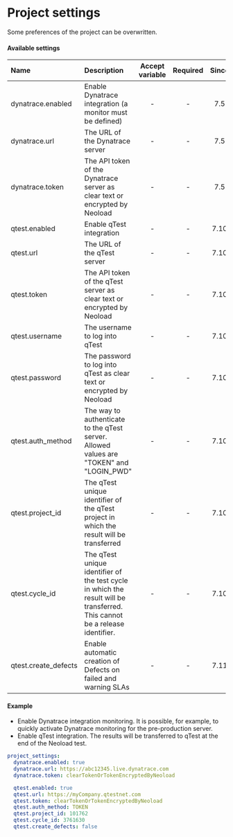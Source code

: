 # Project settings
Some preferences of the project can be overwritten.

#### Available settings

| Name                                    | Description                                                                                       | Accept variable | Required | Since |
|:--------------------------------------- |:------------------------------------------------------------------------------------------------- |:---------------:|:--------:|:-----:|
| dynatrace.enabled                       | Enable Dynatrace integration (a monitor must be defined)                                          | -               | -        | 7.5   |
| dynatrace.url                           | The URL of the Dynatrace server                                                                   | -               | -        | 7.5   |
| dynatrace.token                         | The API token of the Dynatrace server as clear text or encrypted by Neoload                       | -               | -        | 7.5   |
| qtest.enabled                           | Enable qTest integration                                                                          | -               | -        | 7.10   |
| qtest.url                               | The URL of the qTest server                                                                       | -               | -        | 7.10   |
| qtest.token                             | The API token of the qTest server as clear text or encrypted by Neoload                           | -               | -        | 7.10   |
| qtest.username                          | The username to log into qTest                                                                    | -               | -        | 7.10   |
| qtest.password                          | The password to log into qTest as clear text or encrypted by Neoload                              | -               | -        | 7.10   |
| qtest.auth_method                       | The way to authenticate to the qTest server. Allowed values are "TOKEN" and "LOGIN_PWD"           | -               | -        | 7.10   |
| qtest.project_id                        | The qTest unique identifier of the qTest project in which the result will be transferred          | -               | -        | 7.10   |
| qtest.cycle_id                          | The qTest unique identifier of the test cycle in which the result will be transferred. This cannot be a release identifier.  | -               | -        | 7.10   |
| qtest.create_defects                    | Enable automatic creation of Defects on failed and warning SLAs                                   | -               | -        | 7.11   |

#### Example
- Enable Dynatrace integration monitoring. It is possible, for example, to quickly activate Dynatrace monitoring for the pre-production server.
- Enable qTest integration. The results will be transferred to qTest at the end of the Neoload test.
```yaml
project_settings:
  dynatrace.enabled: true
  dynatrace.url: https://abc12345.live.dynatrace.com
  dynatrace.token: clearTokenOrTokenEncryptedByNeoload

  qtest.enabled: true
  qtest.url: https://myCompany.qtestnet.com
  qtest.token: clearTokenOrTokenEncryptedByNeoload
  qtest.auth_method: TOKEN
  qtest.project_id: 101762
  qtest.cycle_id: 3761630
  qtest.create_defects: false
```
